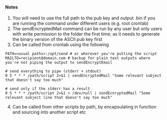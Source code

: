 #### Notes
1. You will need to use the full path to the pub key and output .bin if you are running the command under different users (e.g. root crontab)
2. The sendEncryptedMail command can be run by any user but only users with write permission to the folder the first time; as it needs to generate the binary version of the ASCII pub key first
3. Can be called from crontab using the following
```
PATH=<usual paths>:/opt/send # or wherever you're putting the script
MAILTO=recipient@domain.com # backup for plain text outputs where you're not piping the output to sendEncryptEmail

# send everything to pipe (stderr + stdout)
0 5 * * * /path/script 2>&1 | sendEncryptedMail "Some relevant subject that doesn't say too much"

# send only if the stderr has a result
0 5 * * * /path/script 2>&1 > /dev/null | sendEcnryptedMail "Some relevant subject line that doesn't say too much"
```
4. Can be called from other scripts by path, by encapsulating in function and sourcing into another script etc
